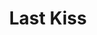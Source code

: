 --- 
title: "Last Kiss"
publishdate: "2019-5-28T16:48:46+02:00"
src: "https://365manga.net/manga/last-kiss"
image: "https://data.365manga.net/images/thumbnails/19188-last-kiss.jpg"
description: "Ever since she was 10 years old Eun Song has been an orphan! Money is the best! If it's for money she would do anything (except for kissing). Stubborn rich guy Jae Gal Won who acts like a gentleman in front of others. But when he sees maid Eun Song he becomes greedy and playful… Is this love?"
---